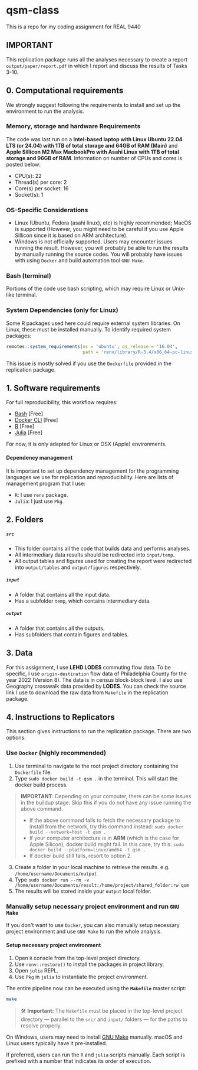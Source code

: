 # qsm-class
This is a repo for my coding assignment for REAL 9440

## IMPORTANT

This replication package runs all the analyses necessary to create a report `output/paper/report.pdf` in which I report and discuss the results of Tasks 3-10.

## 0. Computational requirements

We strongly suggest following the requirements to install and set up the environment to run the analysis.

### Memory, storage and hardware Requirements

The code was last run on a **Intel-based laptop with Linux Ubuntu 22.04 LTS (or 24.04) with 1TB of total storage and 64GB of RAM (Main)** and **Apple Sillicon M2 Max MacbookPro with Asahi Linux with 1TB of total storage and 96GB of RAM**. Information on number of CPUs and cores is posted below: 

- CPU(s):                                22 
- Thread(s) per core:                   2
- Core(s) per socket:                   16
- Socket(s):                            1 

### OS-Specific Considerations

- Linux (Ubuntu, Fedora (asahi linux), etc) is highly recommended; MacOS is supported (However, you might need to be careful if you use Apple Sillicon since it is based on ARM architecture).
- Windows is not officially supported. Users may encounter issues running the result. However, you will probably be able to run the results by manually running the source codes. You will probably have issues with using `Docker` and build automation tool `GNU Make`.

### Bash (terminal)

Portions of the code use bash scripting, which may require Linux or Unix-like terminal.

### System Dependencies (only for Linux)

Some R packages used here could require external system libraries. On Linux, these must be installed manually. To identify required system packages:

```r
remotes::system_requirements(os = 'ubuntu', os_release = '16.04',
                             path = 'renv/library/R-3.4/x86_64-pc-linux-gnu/sf/')
```

This issue is mostly solved if you use the `Dockerfile` provided in the replication package.

## 1. Software requirements

For full reproducibility, this workflow requires:
- [Bash](https://www.gnu.org/software/bash/) [Free]
- [Docker CLI](https://www.docker.com) [Free]
- [R](https://www.r-project.org/) [Free]
- [Julia](https://julialang.org/) [Free]

For now, it is only adapted for Linux or OSX (Apple) environments.

#### Dependency management

It is important to set up dependency management for the programming languages we use for replication and reproducibility. Here are lists of management program that I use:

- `R`: I use `renv` package.
- `Julia`: I just use `Pkg`.

## 2. Folders

##### `src`

- This folder contains all the code that builds data and performs analyses.
- All intermediary data results should be redirected into `input/temp`.
- All output tables and figures used for creating the report were redirected into `output/tables` and `output/figures` respectively.
  
##### `input`

- A folder that contains all the input data.
- Has a subfolder `temp`, which contains intermediary data.
  
##### `output`

- A folder that contains all the outputs.
- Has subfolders that contain figures and tables.

## 3. Data

For this assignment, I use **LEHD LODES** commuting flow data. To be specific, I use `origin-destination` flow data of Philadelphia County for the year 2022 (Version 8). The data is in census block-block level. I also use Geography crosswalk data provided by **LODES**. You can check the source link I use to download the raw data from `Makefile` in the replication package.

## 4. Instructions to Replicators

This section gives instructions to run the replication package. There are two options:

### Use `Docker` (highly recommended)

1. Use terminal to navigate to the root project directory containing the `Dockerfile` file.
2. Type `sudo docker build -t qsm .` in the terminal. This will start the docker build process.

> **IMPORTANT**: Depending on your computer, there can be some issues in the buildup stage. Skip this if you do not have any issue running the above command.
> - If the above command fails to fetch the necessary package to install from the network, try this command instead: `sudo docker build --network=host -t qsm .`
> - If your computer architecture is in **ARM** (which is the case for Apple Silicon), docker build might fail. In this case, try this: `sudo docker build --platform=linux/amd64 -t qsm .`
> - If docker build still fails, resort to option 2.

3. Create a folder in your local machine to retrieve the results. e.g. `/home/username/Documents/output`
4. Type `sudo docker run --rm -v /home/username/Documents/result:/home/project/shared_folder:rw qsm`
5. The results will be stored inside your `output` local folder.

### Manually setup necessary project environment and run `GNU Make`

If you don't want to use `Docker`, you can also manually setup necessary project environment and use `GNU Make` to run the whole analysis.

#### Setup necessary project environment

1. Open `R` console from the top-level project directory.
2. Use `renv::restore()` to install the packages in project library.
3. Open `julia` REPL.
4. Use `Pkg` in `julia` to instantiate the project environment.

The entire pipeline now can be executed using the **`Makefile`** master script:

```bash
make
```

> 🛠 **Important:** The `Makefile` must be placed in the top-level project directory — parallel to the `src/` and `input/` folders — for the paths to resolve properly.

On Windows, users may need to install [GNU Make](https://www.gnu.org/software/make/) manually. macOS and Linux users typically have it pre-installed.

If preferred, users can run the `R` and `julia` scripts manually. Each script is prefixed with a number that indicates its order of execution. 




